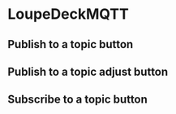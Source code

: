 # LoupeDeckMQTT
## Publish to a topic button

## Publish to a topic adjust button
## Subscribe to a topic button